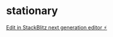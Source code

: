# stationary

[Edit in StackBlitz next generation editor ⚡️](https://stackblitz.com/~/github.com/MRAB-B/stationary)